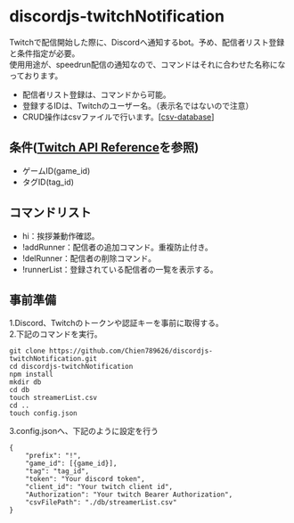 # discordjs-twitchNotification  
Twitchで配信開始した際に、Discordへ通知するbot。予め、配信者リスト登録と条件指定が必要。  
使用用途が、speedrun配信の通知なので、コマンドはそれに合わせた名称になっております。  
- 配信者リスト登録は、コマンドから可能。  
- 登録するIDは、Twitchのユーザー名。（表示名ではないので注意）  
- CRUD操作はcsvファイルで行います。[[csv-database](https://github.com/ysnglt/node-csvdb)]  
## 条件([Twitch API Reference](https://dev.twitch.tv/docs/api/reference#search-categories)を参照)  
- ゲームID(game_id)  
- タグID(tag_id)  
## コマンドリスト
- hi：挨拶兼動作確認。  
- !addRunner：配信者の追加コマンド。重複防止付き。  
- !delRunner：配信者の削除コマンド。  
- !runnerList：登録されている配信者の一覧を表示する。  

## 事前準備
1.Discord、Twitchのトークンや認証キーを事前に取得する。  
2.下記のコマンドを実行。  
```
git clone https://github.com/Chien789626/discordjs-twitchNotification.git
cd discordjs-twitchNotification
npm install
mkdir db
cd db
touch streamerList.csv
cd ..
touch config.json
```  

3.config.jsonへ、下記のように設定を行う  
```
{
    "prefix": "!",  
    "game_id": [{game_id}],  
    "tag": "tag_id",  
    "token": "Your discord token",  
    "client_id": "Your twitch client id",  
    "Authorization": "Your twitch Bearer Authorization",  
    "csvFilePath": "./db/streamerList.csv"  
}
```
